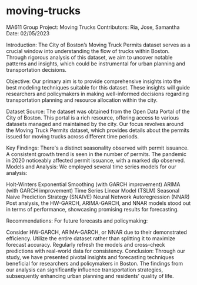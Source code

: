 # moving-trucks

MA611 Group Project: Moving Trucks
Contributors: Ria, Jose, Samantha
Date: 02/05/2023

Introduction:
The City of Boston’s Moving Truck Permits dataset serves as a crucial window into understanding the flow of trucks within Boston. Through rigorous analysis of this dataset, we aim to uncover notable patterns and insights, which could be instrumental for urban planning and transportation decisions.

Objective:
Our primary aim is to provide comprehensive insights into the best modeling techniques suitable for this dataset. These insights will guide researchers and policymakers in making well-informed decisions regarding transportation planning and resource allocation within the city.

Dataset Source:
The dataset was obtained from the Open Data Portal of the City of Boston. This portal is a rich resource, offering access to various datasets managed and maintained by the city. Our focus revolves around the Moving Truck Permits dataset, which provides details about the permits issued for moving trucks across different time periods.

Key Findings:
There's a distinct seasonality observed with permit issuance.
A consistent growth trend is seen in the number of permits.
The pandemic in 2020 noticeably affected permit issuance, with a marked dip observed.
Models and Analysis:
We employed several time series models for our analysis:

Holt-Winters Exponential Smoothing (with GARCH improvement)
ARIMA (with GARCH improvement)
Time Series Linear Model (TSLM)
Seasonal Naive Prediction Strategy (SNAIVE)
Neural Network Autoregression (NNAR)
Post analysis, the HW-GARCH, ARIMA-GARCH, and NNAR models stood out in terms of performance, showcasing promising results for forecasting.

Recommendations:
For future forecasts and policymaking:

Consider HW-GARCH, ARIMA-GARCH, or NNAR due to their demonstrated efficiency.
Utilize the entire dataset rather than splitting it to maximize forecast accuracy.
Regularly refresh the models and cross-check predictions with real-world data for consistency.
Conclusion:
Through our study, we have presented pivotal insights and forecasting techniques beneficial for researchers and policymakers in Boston. The findings from our analysis can significantly influence transportation strategies, subsequently enhancing urban planning and residents' quality of life.
